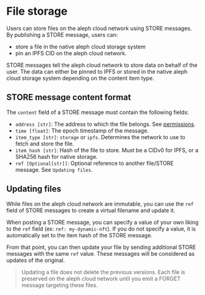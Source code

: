 # File storage

Users can store files on the aleph cloud network using STORE messages. 
By publishing a STORE message, users can:

* store a file in the native aleph cloud storage system
* pin an IPFS CID on the aleph cloud network.

STORE messages tell the aleph cloud network to store data on behalf of the
user. The data can either be pinned to IPFS or stored in the native
aleph cloud storage system depending on the content item type.

## STORE message content format

The `content` field of a STORE message must contain the
following fields:

* `address [str]`: The address to which the file belongs. See [permissions](../permissions.md).
* `time [float]`: The epoch timestamp of the message.
* `item_type [str]`: `storage` or `ipfs`. Determines the network to use to fetch and store the file.
* `item_hash [str]`: Hash of the file to store. Must be a CIDv0 for IPFS, or a SHA256 hash for native storage.
* `ref [Optional[str]]`: Optional reference to another file/STORE message. See `Updating files`.


## Updating files

While files on the aleph cloud network are immutable, you can use the `ref` field of STORE messages to create
a virtual filename and update it.

When posting a STORE message, you can specify a value of your own liking to the `ref` field (ex: `ref: my-dynamic-nft`).
If you do not specify a value, it is automatically set to the item hash of the STORE message.

From that point, you can then update your file by sending additional STORE messages with the same `ref` value.
These messages will be considered as updates of the original.

> Updating a file does not delete the previous versions. Each file is preserved on the aleph cloud network until you emit
> a FORGET message targeting these files.
